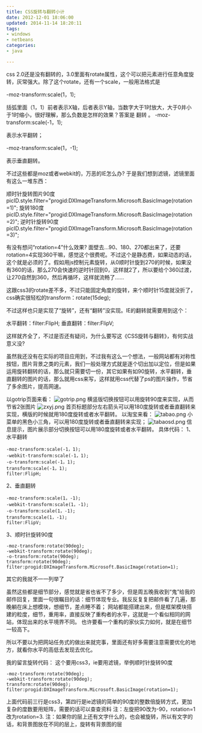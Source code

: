 ```yaml
---
title: CSS旋转与翻转小计
date: 2012-12-01 18:06:00
updated: 2014-11-14 18:20:11
tags: 
- windows
- netbeans
categories: 
- java

---
```

css 2.0还是没有翻转的，3.0里面有rotate属性，这个可以把元素进行任意角度旋转，灰常强大。除了这个rotate，还有一个scale，一般用法格式是


<!--more-->


-moz-transform:scale(1，1);

括弧里面（1，1）前者表示X轴，后者表示Y轴，当数字大于1时放大，大于0并小于1时缩小，很好理解，那么负数是怎样的效果？答案是 翻转 。
-moz-transform:scale(-1，1);

表示水平翻转；

-moz-transform:scale(1，-1); 

表示垂直翻转。

不过这些都是moz或者webkit的，万恶的IE怎么办? 
于是我们想到滤镜，滤镜里面有这么一堆东西：

顺时针旋转图片90度
picID.style.filter="progid:DXImageTransform.Microsoft.BasicImage(rotation=1)";
旋转180度
picID.style.filter="progid:DXImageTransform.Microsoft.BasicImage(rotation=2)"; 
逆时针旋转90度
picID.style.filter="progid:DXImageTransform.Microsoft.BasicImage(rotation=3)";

有没有想问“rotation=4”什么效果? 面壁去...90、180、270都出来了，还要rotation=4实现360干嘛，感觉这个很费呢。不过这个是静态费，如果动态的话，这个就是必须的了。假如用js控制元素旋转，从0顺时针旋到270的时候，如果没有360的话，那么270会快速的逆时针回到0，这样就2了，所以要给个360过渡，让270自然到360，然后再循环，这样就流畅了……

这跟css3的rotate差不多，不过只能固定角度的旋转，来个顺时针15度就没折了，css确实很轻松的transform：rotate(15deg);

不过这样也只是实现了“旋转”，还有“翻转”没实现。IE的翻转就需要用到这个：

水平翻转：filter:FlipH; 
垂直翻转：filter:FlipV; 

这样就齐全了，不过是否还有疑问，为什么要写这《CSS旋转与翻转》，有何实战意义没?

虽然我还没有在实际的项目应用到，不过我有这么一个想法，一般网站都有对称性按钮，图片背景之类的元素，我们一般处理方式就是逐个切出加以定位，但是如果运用旋转翻转的话，那么就只需要切一份，其它如果有如90旋转，水平翻转，垂直翻转的图片的话，那么就用css来写，这样就用css代替了ps的图片操作，节省了多余图片，提高网速。

以gotrip页面来看：
![gotrip.png][1]
横竖版切换按钮可以用旋转90度来实现，从而节省2张图片
![zxyj.png][2]
首页标题部分左右箭头可以用180度旋转或者垂直翻转来实现，横版的时候就用180度旋转或者水平翻转。
以淘宝来看：
![tabao.png][3]
小菜单的黑色小三角，可以用180度旋转或者垂直翻转来实现；
![tabaosd.png][4]
信息提示，图片展示部分切换按钮可以用180度旋转或者水平翻转。
具体代码：
1、水平翻转

    -moz-transform:scale(-1，1);
    -webkit-transform:scale(-1，1);
    -o-transform:scale(-1，1);
    transform:scale(-1，1);
    filter:FlipH; 

2、垂直翻转

    -moz-transform:scale(1，-1);
    -webkit-transform:scale(1，-1);
    -o-transform:scale(1，-1);
    transform:scale(1，-1);
    filter:FlipV; 

3、顺时针旋转90度

    -moz-transform:rotate(90deg);
    -webkit-transform:rotate(90deg);
    -o-transform:rotate(90deg);
    transform:rotate(90deg); 
    filter:progid:DXImageTransform.Microsoft.BasicImage(rotation=1);

其它的我就不一一列举了

虽然这些都是细节部分，感觉就是省也省不了多少，但是周五晚我收到“鬼”给我的邮件回复，里面一句很瞩目的话：细节体现专业。我反反复复把邮件看了几遍，那晚躺在床上想模块，想细节，差点睡不着；
网站都能搭建出来，但是框架模块搭建的粒度，细节，重用率，直接反映了重构者的水平，这就是一个看似相同的网站，体现出来的水平境界不同。
也许要看一个重构的家伙实力如何，就是在细节一较高下。

所以不要以为把网站任务式的做出来就完事，里面还有好多需要注意需要优化的地方，就看你水平的高低去发现去优化。

我的留言旋转代码：
这个要用css3，ie要用滤镜，举例顺时针旋转90度

    -moz-transform:rotate(90deg); 
    -webkit-transform:rotate(90deg);
    transform:rotate(90deg);
    filter:progid:DXImageTransform.Microsoft.BasicImage(rotation=1);

上面代码前三行是css3，第四行是ie滤镜的简单的90度的整数倍旋转方式，更加复杂的度数要用矩阵，需要的话可以查查资料
注：左旋把90改为-90，rotation=1改为rotation=3.
注：如果你的层上还有文字什么的，也会被旋转，所以有文字的话，和背景图放在不同的层上，旋转有背景图的层

  [1]: https://imgs.gnux.cn/usr/uploads/2014/11/3202620370.png
  [2]: https://imgs.gnux.cn/usr/uploads/2014/11/1114264804.png
  [3]: https://imgs.gnux.cn/usr/uploads/2014/11/1469774219.png
  [4]: https://imgs.gnux.cn/usr/uploads/2014/11/2520901425.png